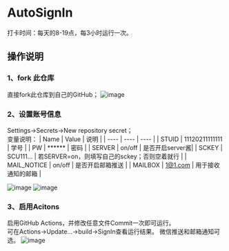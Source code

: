 # AutoSignIn
打卡时间：每天的8-19点，每3小时运行一次。  

## 操作说明
### 1、fork 此仓库
直接fork此仓库到自己的GitHub；
![image](https://user-images.githubusercontent.com/26132150/119790603-a7271f00-bf06-11eb-90c6-d022732c38cd.png)

### 2、设置账号信息
Settings→Secrets→New repository secret；  
变量说明：
| Name | Value | 说明 |
| ---- | ---- | ---- |
| STUID | 11120211111111 | 学号 |
| PW | ****** | 密码 |
| SERVER | on/off | 是否开启server酱|
| SCKEY | SCU111... | 若SERVER=on，则填写自己的sckey；否则空着就行 |
| MAIL_NOTICE | on/off | 是否开启邮箱推送 |
| MAILBOX | 1@1.com | 用于接收通知的邮箱 |

![image](https://user-images.githubusercontent.com/26132150/119790859-d76ebd80-bf06-11eb-893e-aed9ff9b4d62.png)
![image](https://user-images.githubusercontent.com/26132150/119790869-da69ae00-bf06-11eb-90a9-ecc93bce687e.png)

### 3、启用Acitons
启用GitHub Actions，并修改任意文件Commit一次即可运行。  
可在Actions→Update...→build→SignIn查看运行结果。
微信推送和邮箱通知可选。
![image](https://user-images.githubusercontent.com/26132150/119792113-05083680-bf08-11eb-9473-5f096d8dadf7.png)
